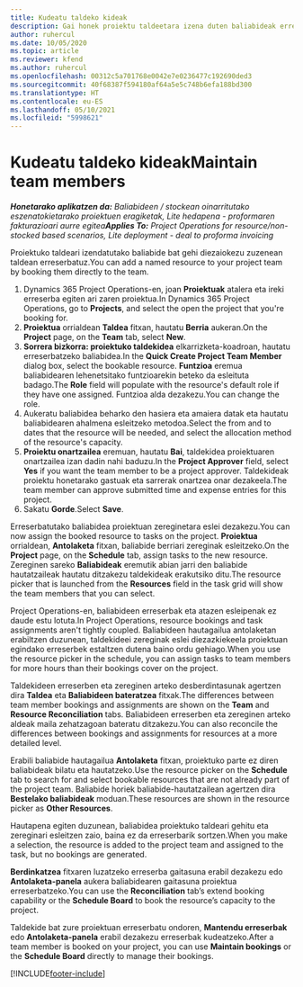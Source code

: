 ```yaml
---
title: Kudeatu taldeko kideak
description: Gai honek proiektu taldeetara izena duten baliabideak erreserbatzeko eta hauek zereginetara esleitzeko informazioa eskaintzen du .
author: ruhercul
ms.date: 10/05/2020
ms.topic: article
ms.reviewer: kfend
ms.author: ruhercul
ms.openlocfilehash: 00312c5a701768e0042e7e0236477c192690ded3
ms.sourcegitcommit: 40f68387f594180af64a5e5c748b6efa188bd300
ms.translationtype: HT
ms.contentlocale: eu-ES
ms.lasthandoff: 05/10/2021
ms.locfileid: "5998621"
---
```

# <a name="maintain-team-members"></a><span data-ttu-id="1e7f4-103">Kudeatu taldeko kideak</span><span class="sxs-lookup"><span data-stu-id="1e7f4-103">Maintain team members</span></span>

<span data-ttu-id="1e7f4-104">_**Honetarako aplikatzen da:** Baliabideen / stockean oinarritutako eszenatokietarako proiektuen eragiketak, Lite hedapena - proformaren fakturazioari aurre egitea_</span><span class="sxs-lookup"><span data-stu-id="1e7f4-104">_**Applies To:** Project Operations for resource/non-stocked based scenarios, Lite deployment - deal to proforma invoicing_</span></span>

<span data-ttu-id="1e7f4-105">Proiektuko taldeari izendatutako baliabide bat gehi diezaiokezu zuzenean taldean erreserbatuz.</span><span class="sxs-lookup"><span data-stu-id="1e7f4-105">You can add a named resource to your project team by booking them directly to the team.</span></span>

1. <span data-ttu-id="1e7f4-106">Dynamics 365 Project Operations-en, joan **Proiektuak** atalera eta ireki erreserba egiten ari zaren proiektua.</span><span class="sxs-lookup"><span data-stu-id="1e7f4-106">In Dynamics 365 Project Operations, go to **Projects**, and select the open the project that you're booking for.</span></span>
2. <span data-ttu-id="1e7f4-107">**Proiektua** orrialdean **Taldea** fitxan, hautatu **Berria** aukeran.</span><span class="sxs-lookup"><span data-stu-id="1e7f4-107">On the **Project** page, on the **Team** tab, select **New**.</span></span> 
3. <span data-ttu-id="1e7f4-108">**Sorrera bizkorra: proiektuko taldekidea** elkarrizketa-koadroan, hautatu erreserbatzeko baliabidea.</span><span class="sxs-lookup"><span data-stu-id="1e7f4-108">In the **Quick Create Project Team Member** dialog box, select the bookable resource.</span></span> <span data-ttu-id="1e7f4-109">**Funtzioa** eremua baliabidearen lehenetsitako funtzioarekin beteko da esleituta badago.</span><span class="sxs-lookup"><span data-stu-id="1e7f4-109">The **Role** field will populate with the resource's default role if they have one assigned.</span></span> <span data-ttu-id="1e7f4-110">Funtzioa alda dezakezu.</span><span class="sxs-lookup"><span data-stu-id="1e7f4-110">You can change the role.</span></span> 
4. <span data-ttu-id="1e7f4-111">Aukeratu baliabidea beharko den hasiera eta amaiera datak eta hautatu baliabidearen ahalmena esleitzeko metodoa.</span><span class="sxs-lookup"><span data-stu-id="1e7f4-111">Select the from and to dates that the resource will be needed, and select the allocation method of the resource's capacity.</span></span> 
5. <span data-ttu-id="1e7f4-112">**Proiektu onartzailea** eremuan, hautatu **Bai**, taldekidea proiektuaren onartzailea izan dadin nahi baduzu.</span><span class="sxs-lookup"><span data-stu-id="1e7f4-112">In the **Project Approver** field, select **Yes** if you want the team member to be a project approver.</span></span> <span data-ttu-id="1e7f4-113">Taldekideak proiektu honetarako gastuak eta sarrerak onartzea onar dezakeela.</span><span class="sxs-lookup"><span data-stu-id="1e7f4-113">The team member can approve submitted time and expense entries for this project.</span></span> 
6. <span data-ttu-id="1e7f4-114">Sakatu **Gorde**.</span><span class="sxs-lookup"><span data-stu-id="1e7f4-114">Select **Save**.</span></span>

<span data-ttu-id="1e7f4-115">Erreserbatutako baliabidea proiektuan zereginetara eslei dezakezu.</span><span class="sxs-lookup"><span data-stu-id="1e7f4-115">You can now assign the booked resource to tasks on the project.</span></span> <span data-ttu-id="1e7f4-116">**Proiektua** orrialdean, **Antolaketa** fitxan, baliabide berriari zereginak esleitzeko.</span><span class="sxs-lookup"><span data-stu-id="1e7f4-116">On the **Project** page, on the **Schedule** tab, assign tasks to the new resource.</span></span> <span data-ttu-id="1e7f4-117">Zereginen sareko **Baliabideak** eremutik abian jarri den baliabide hautatzaileak hautatu ditzakezu taldekideak erakutsiko ditu.</span><span class="sxs-lookup"><span data-stu-id="1e7f4-117">The resource picker that is launched from the **Resources** field in the task grid will show the team members that you can select.</span></span>


<span data-ttu-id="1e7f4-118">Project Operations-en, baliabideen erreserbak eta atazen esleipenak ez daude estu lotuta.</span><span class="sxs-lookup"><span data-stu-id="1e7f4-118">In Project Operations, resource bookings and task assignments aren't tightly coupled.</span></span> <span data-ttu-id="1e7f4-119">Baliabideen hautagailua antolaketan erabiltzen duzunean, taldekideei zereginak eslei diezazkiekeela proiektuan egindako erreserbek estaltzen dutena baino ordu gehiago.</span><span class="sxs-lookup"><span data-stu-id="1e7f4-119">When you use the resource picker in the schedule, you can assign tasks to team members for more hours than their bookings cover on the project.</span></span>

<span data-ttu-id="1e7f4-120">Taldekideen erreserben eta zereginen arteko desberdintasunak agertzen dira **Taldea** eta **Baliabideen bateratzea** fitxak.</span><span class="sxs-lookup"><span data-stu-id="1e7f4-120">The differences between team member bookings and assignments are shown on the **Team** and **Resource Reconciliation** tabs.</span></span> <span data-ttu-id="1e7f4-121">Baliabideen erreserben eta zereginen arteko aldeak maila zehatzagoan bateratu ditzakezu.</span><span class="sxs-lookup"><span data-stu-id="1e7f4-121">You can also reconcile the differences between bookings and assignments for resources at a more detailed level.</span></span>

<span data-ttu-id="1e7f4-122">Erabili baliabide hautagailua **Antolaketa** fitxan, proiektuko parte ez diren baliabideak bilatu eta hautatzeko.</span><span class="sxs-lookup"><span data-stu-id="1e7f4-122">Use the resource picker on the **Schedule** tab to search for and select bookable resources that are not already part of the project team.</span></span> <span data-ttu-id="1e7f4-123">Baliabide horiek baliabide-hautatzailean agertzen dira **Bestelako baliabideak** moduan.</span><span class="sxs-lookup"><span data-stu-id="1e7f4-123">These resources are shown in the resource picker as **Other Resources**.</span></span>

<span data-ttu-id="1e7f4-124">Hautapena egiten duzunean, baliabidea proiektuko taldeari gehitu eta zereginari esleitzen zaio, baina ez da erreserbarik sortzen.</span><span class="sxs-lookup"><span data-stu-id="1e7f4-124">When you make a selection, the resource is added to the project team and assigned to the task, but no bookings are generated.</span></span>

<span data-ttu-id="1e7f4-125">**Berdinkatzea** fitxaren luzatzeko erreserba gaitasuna erabil dezakezu edo **Antolaketa-panela** aukera baliabidearen gaitasuna proiektua erreserbatzeko.</span><span class="sxs-lookup"><span data-stu-id="1e7f4-125">You can use the **Reconciliation** tab’s extend booking capability or the **Schedule Board** to book the resource’s capacity to the project.</span></span>

<span data-ttu-id="1e7f4-126">Taldekide bat zure proiektuan erreserbatu ondoren, **Mantendu erreserbak** edo **Antolaketa-panela** erabil dezakezu erreserbak kudeatzeko.</span><span class="sxs-lookup"><span data-stu-id="1e7f4-126">After a team member is booked on your project, you can use **Maintain bookings** or the **Schedule Board** directly to manage their bookings.</span></span>


[!INCLUDE[footer-include](../includes/footer-banner.md)]